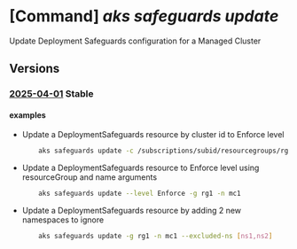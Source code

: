 # [Command] _aks safeguards update_

Update Deployment Safeguards configuration for a Managed Cluster

## Versions

### [2025-04-01](/Resources/mgmt-plane/L3tyZXNvdXJjZXVyaX0vcHJvdmlkZXJzL21pY3Jvc29mdC5jb250YWluZXJzZXJ2aWNlL2RlcGxveW1lbnRzYWZlZ3VhcmRzL2RlZmF1bHQ=/2025-04-01.xml) **Stable**

<!-- mgmt-plane /{resourceuri}/providers/microsoft.containerservice/deploymentsafeguards/default 2025-04-01 -->

#### examples

- Update a DeploymentSafeguards resource by cluster id to Enforce level
    ```bash
        aks safeguards update -c /subscriptions/subid/resourcegroups/rg1/providers/Microsoft.ContainerService/managedClusters/mc1 --level Enforce
    ```

- Update a DeploymentSafeguards resource to Enforce level using resourceGroup and name arguments
    ```bash
        aks safeguards update --level Enforce -g rg1 -n mc1
    ```

- Update a DeploymentSafeguards resource by adding 2 new namespaces to ignore
    ```bash
        aks safeguards update -g rg1 -n mc1 --excluded-ns [ns1,ns2]
    ```
